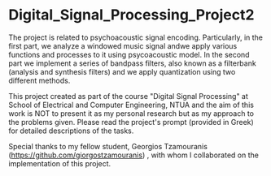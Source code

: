 # Digital_Signal_Processing_Project2

The project is related to psychoacoustic signal encoding. Particularly, in the first part, we analyze a windowed music signal andwe apply various functions and processes to it using psycoacoustic model. In the second part we implement a series of bandpass filters, also known as a filterbank (analysis and synthesis filters) and we apply quantization using two different methods.

This project created as part of the course "Digital Signal Processing" at School of Electrical and Computer Engineering, NTUA and the aim of this work is NOT to present it as my personal research but as my approach to the problems given. Please read the project's prompt (provided in Greek) for detailed descriptions of the tasks.

Special thanks to my fellow student, Georgios Tzamouranis (https://github.com/giorgostzamouranis) , with whom I collaborated on the implementation of this project.

